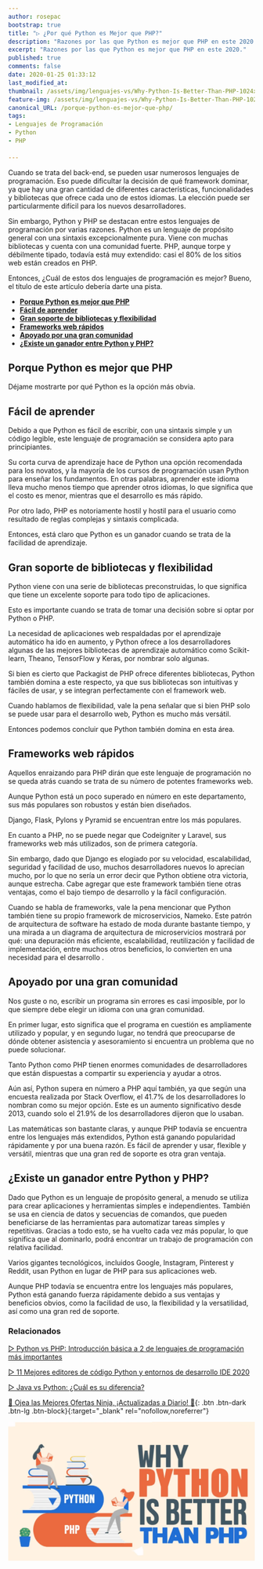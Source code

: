```yaml
---
author: rosepac
bootstrap: true
title: "▷ ¿Por qué Python es Mejor que PHP?"
description: "Razones por las que Python es mejor que PHP en este 2020."
excerpt: "Razones por las que Python es mejor que PHP en este 2020."
published: true
comments: false
date: 2020-01-25 01:33:12
last_modified_at: 
thumbnail: /assets/img/lenguajes-vs/Why-Python-Is-Better-Than-PHP-1024x576.webp
feature-img: /assets/img/lenguajes-vs/Why-Python-Is-Better-Than-PHP-1024x576.webp
canonical_URL: /porque-python-es-mejor-que-php/
tags:
- Lenguajes de Programación
- Python
- PHP

---
```


Cuando se trata del back-end, se pueden usar numerosos lenguajes de programación. Eso puede dificultar la decisión de qué framework dominar, ya que hay una gran cantidad de diferentes características, funcionalidades y bibliotecas que ofrece cada uno de estos idiomas. La elección puede ser particularmente difícil para los nuevos desarrolladores.

Sin embargo, Python y PHP se destacan entre estos lenguajes de programación por varias razones. Python es un lenguaje de propósito general con una sintaxis excepcionalmente pura. Viene con muchas bibliotecas y cuenta con una comunidad fuerte. PHP, aunque torpe y débilmente tipado, todavía está muy extendido: casi el 80% de los sitios web están creados en PHP.

Entonces, ¿Cuál de estos dos lenguajes de programación es mejor? Bueno, el título de este artículo debería darte una pista.

- [**Porque Python es mejor que PHP**](#porque-python-es-mejor-que-php)
- [**Fácil de aprender**](#fácil-de-aprender)
- [**Gran soporte de bibliotecas y flexibilidad**](#gran-soporte-de-bibliotecas-y-flexibilidad)
- [**Frameworks web rápidos**](#frameworks-web-rápidos)
- [**Apoyado por una gran comunidad**](#apoyado-por-una-gran-comunidad)
- [**¿Existe un ganador entre Python y PHP?**](#existe-un-ganador-entre-python-y-php)

## **Porque Python es mejor que PHP**

Déjame mostrarte por qué Python es la opción más obvia.

## **Fácil de aprender**

Debido a que Python es fácil de escribir, con una sintaxis simple y un código legible, este lenguaje de programación se considera apto para principiantes.

Su corta curva de aprendizaje hace de Python una opción recomendada para los novatos, y la mayoría de los cursos de programación usan Python para enseñar los fundamentos. En otras palabras, aprender este idioma lleva mucho menos tiempo que aprender otros idiomas, lo que significa que el costo es menor, mientras que el desarrollo es más rápido.

Por otro lado, PHP es notoriamente hostil y hostil para el usuario como resultado de reglas complejas y sintaxis complicada.

Entonces, está claro que Python es un ganador cuando se trata de la facilidad de aprendizaje.

## **Gran soporte de bibliotecas y flexibilidad**

Python viene con una serie de bibliotecas preconstruidas, lo que significa que tiene un excelente soporte para todo tipo de aplicaciones.

Esto es importante cuando se trata de tomar una decisión sobre si optar por Python o PHP.

La necesidad de aplicaciones web respaldadas por el aprendizaje automático ha ido en aumento, y Python ofrece a los desarrolladores algunas de las mejores bibliotecas de aprendizaje automático como Scikit-learn, Theano, TensorFlow y Keras, por nombrar solo algunas.

Si bien es cierto que Packagist de PHP ofrece diferentes bibliotecas, Python también domina a este respecto, ya que sus bibliotecas son intuitivas y fáciles de usar, y se integran perfectamente con el framework web.

Cuando hablamos de flexibilidad, vale la pena señalar que si bien PHP solo se puede usar para el desarrollo web, Python es mucho más versátil.

Entonces podemos concluir que Python también domina en esta área.

## **Frameworks web rápidos**

Aquellos enraizando para PHP dirán que este lenguaje de programación no se queda atrás cuando se trata de su número de potentes frameworks web.

Aunque Python está un poco superado en número en este departamento, sus  más populares son robustos y están bien diseñados.

Django, Flask, Pylons y Pyramid se encuentran entre los más populares.

En cuanto a PHP, no se puede negar que Codeigniter y Laravel, sus frameworks web más utilizados, son de primera categoría.

Sin embargo, dado que Django es elogiado por su velocidad, escalabilidad, seguridad y facilidad de uso, muchos desarrolladores nuevos lo aprecian mucho, por lo que no sería un error decir que Python obtiene otra victoria, aunque estrecha. Cabe agregar que este framework también tiene otras ventajas, como el bajo tiempo de desarrollo y la fácil configuración.

Cuando se habla de frameworks, vale la pena mencionar que Python también tiene su propio framework de microservicios, Nameko. Este patrón de arquitectura de software ha estado de moda durante bastante tiempo, y una mirada a un diagrama de arquitectura de microservicios mostrará por qué: una depuración más eficiente, escalabilidad, reutilización y facilidad de implementación, entre muchos otros beneficios, lo convierten en una necesidad para el desarrollo .

## **Apoyado por una gran comunidad**

Nos guste o no, escribir un programa sin errores es casi imposible, por lo que siempre debe elegir un idioma con una gran comunidad.

En primer lugar, esto significa que el programa en cuestión es ampliamente utilizado y popular, y en segundo lugar, no tendrá que preocuparse de dónde obtener asistencia y asesoramiento si encuentra un problema que no puede solucionar.

Tanto Python como PHP tienen enormes comunidades de desarrolladores que están dispuestas a compartir su experiencia y ayudar a otros.

Aún así, Python supera en número a PHP aquí también, ya que según una encuesta realizada por Stack Overflow, el 41.7% de los desarrolladores lo nombran como su mejor opción. Este es un aumento significativo desde 2013, cuando solo el 21.9% de los desarrolladores dijeron que lo usaban.

Las matemáticas son bastante claras, y aunque PHP todavía se encuentra entre los lenguajes más extendidos, Python está ganando popularidad rápidamente y por una buena razón. Es fácil de aprender y usar, flexible y versátil, mientras que una gran red de soporte es otra gran ventaja.

## **¿Existe un ganador entre Python y PHP?**

Dado que Python es un lenguaje de propósito general, a menudo se utiliza para crear aplicaciones y herramientas simples e independientes. También se usa en ciencia de datos y secuencias de comandos, que pueden beneficiarse de las herramientas para automatizar tareas simples y repetitivas. Gracias a todo esto, se ha vuelto cada vez más popular, lo que significa que al dominarlo, podrá encontrar un trabajo de programación con relativa facilidad.

Varios gigantes tecnológicos, incluidos Google, Instagram, Pinterest y Reddit, usan Python en lugar de PHP para sus aplicaciones web.

Aunque PHP todavía se encuentra entre los lenguajes más populares, Python está ganando fuerza rápidamente debido a sus ventajas y beneficios obvios, como la facilidad de uso, la flexibilidad y la versatilidad, así como una gran red de soporte.

### **Relacionados** <!-- omit in toc -->

[▷ Python vs PHP: Introducción básica a 2 de lenguajes de programación más importantes](https://ciberninjas.com/python-vs-php/)

[▷ 11 Mejores editores de código Python y entornos de desarrollo IDE 2020](https://ciberninjas.com/mejores-ide-python/)

[▷ Java vs Python: ¿Cuál es su diferencia?](https://ciberninjas.com/java-vs-python-diferencias/)

[🎁 Ojea las Mejores Ofertas Ninja, ¡Actualizadas a Diario! 🛒](https://www.amazon.es/shop/cibercursos){: .btn .btn-dark .btn-lg .btn-block}{:target="_blank" rel="nofollow,noreferrer"}

![Porque Python es mejor que PHP para este año 2020. Razones por las que Python es mejor que PHP en este 2020.](/assets/img/lenguajes-vs/Why-Python-Is-Better-Than-PHP-1024x576.webp "Porque Python es mejor que PHP para este año 2020. Razones por las que Python es mejor que PHP en este 2020.")

<!-- https://simpleprogrammer.com/ -->
